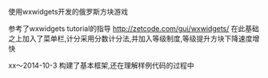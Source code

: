 使用wxwidgets开发的俄罗斯方块游戏

参考了wxwidgets tutorial的指导 http://zetcode.com/gui/wxwidgets/
在此基础之上加入了菜单栏,计分采用分数计分法,并加入等级制度,等级提升方块下降速度增快

xx～2014-10-3
	构建了基本框架,还在理解样例代码的过程中
